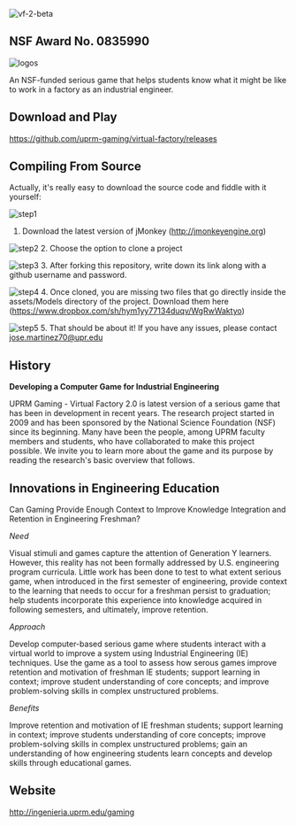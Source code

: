 ![vf-2-beta](https://f.cloud.github.com/assets/4027178/1882041/4111c01e-7970-11e3-9650-d4abbb60cf92.png)

NSF Award No. 0835990 
--------

![logos](https://f.cloud.github.com/assets/4027178/1883952/9298295c-7991-11e3-9d79-d5e7f933ac21.png)

An NSF-funded serious game that helps students know what it might be like to work in a factory as an industrial engineer.

Download and Play
--------
https://github.com/uprm-gaming/virtual-factory/releases

Compiling From Source
--------
Actually, it's really easy to download the source code and fiddle with it yourself:

![step1](https://f.cloud.github.com/assets/4027178/1884444/f5828ada-79a0-11e3-8949-7efd42c69178.png)
1. Download the latest version of jMonkey (http://jmonkeyengine.org)

![step2](https://f.cloud.github.com/assets/4027178/1884585/e6609cd6-79a5-11e3-9e23-85921905bb87.png)
2. Choose the option to clone a project

![step3](https://f.cloud.github.com/assets/4027178/1884616/2b7bc66e-79a7-11e3-9acc-62aee9b8ea28.png)
3. After forking this repository, write down its link along with a github username and password.

![step4](https://f.cloud.github.com/assets/4027178/1884714/0f1b4c20-79ab-11e3-9165-e63193ed246e.png)
4. Once cloned, you are missing two files that go directly inside the assets/Models directory of the project. Download them here (https://www.dropbox.com/sh/hym1yy77134duqv/WgRwWaktyo)

![step5](https://f.cloud.github.com/assets/4027178/1884741/19e02b8e-79ac-11e3-897f-3cfc8195f59e.png)
5. That should be about it! If you have any issues, please contact jose.martinez70@upr.edu

History
--------

**Developing a  Computer Game for Industrial Engineering**

UPRM Gaming - Virtual Factory 2.0 is latest version of a  serious game that has been in development in recent years. The  research project started in 2009 and  has been sponsored  by the National Science Foundation (NSF) since its beginning. Many have been the people, among UPRM faculty members and students, who have collaborated to make this project possible.  We invite you to learn more about the game and its purpose by reading the research's basic  overview that follows.

Innovations in Engineering Education
--------

Can Gaming Provide Enough Context to Improve Knowledge Integration and Retention in Engineering Freshman?

*Need*

Visual stimuli and games capture the attention of Generation Y learners. However, this reality has not been formally addressed by U.S. engineering program curricula. Little work has been done to test to what extent serious game, when introduced in the first semester of engineering, provide context to the learning that needs to occur for a freshman persist to graduation; help students incorporate this experience into knowledge acquired in following semesters, and ultimately, improve retention.

*Approach*

Develop computer-based serious game where students interact with a virtual world to improve a system using Industrial Engineering (IE) techniques. Use the game as a tool to assess how serous games improve retention and motivation of freshman IE students; support learning in context; improve student understanding of core concepts; and improve problem-solving skills in complex unstructured problems.

*Benefits*

Improve retention and motivation of IE freshman students; support learning in context; improve students understanding of core concepts; improve problem-solving skills in complex unstructured problems; gain an understanding of how engineering students learn concepts and develop skills through educational games.

Website
--------
http://ingenieria.uprm.edu/gaming
